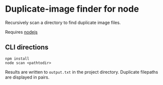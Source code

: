 # Duplicate-image finder for node

Recursively scan a directory to find duplicate image files.

Requires [nodejs](http://nodejs.org/download/)

## CLI directions

```
npm install
node scan <pathtodir>
```

Results are written to `output.txt` in the project directory. Duplicate filepaths are displayed in pairs.
